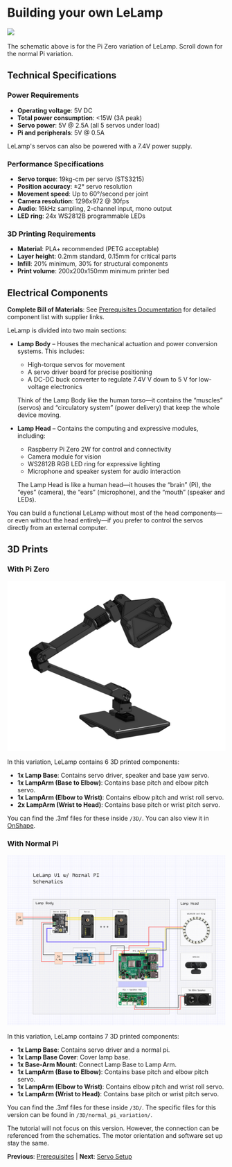 # Building your own LeLamp

![](./assets/schematics.jpg)

The schematic above is for the Pi Zero variation of LeLamp. Scroll down for the normal Pi variation.

## Technical Specifications

### Power Requirements

- **Operating voltage**: 5V DC
- **Total power consumption**: <15W (3A peak)
- **Servo power**: 5V @ 2.5A (all 5 servos under load)
- **Pi and peripherals**: 5V @ 0.5A

LeLamp's servos can also be powered with a 7.4V power supply.

### Performance Specifications

- **Servo torque**: 19kg-cm per servo (STS3215)
- **Position accuracy**: ±2° servo resolution
- **Movement speed**: Up to 60°/second per joint
- **Camera resolution**: 1296x972 @ 30fps
- **Audio**: 16kHz sampling, 2-channel input, mono output
- **LED ring**: 24x WS2812B programmable LEDs

### 3D Printing Requirements

- **Material**: PLA+ recommended (PETG acceptable)
- **Layer height**: 0.2mm standard, 0.15mm for critical parts
- **Infill**: 20% minimum, 30% for structural components
- **Print volume**: 200x200x150mm minimum printer bed

## Electrical Components

**Complete Bill of Materials**: See [Prerequisites Documentation](./0.%20Prerequisites.md#bill-of-materials) for detailed component list with supplier links.

LeLamp is divided into two main sections:

- **Lamp Body** – Houses the mechanical actuation and power conversion systems. This includes:

  - High-torque servos for movement
  - A servo driver board for precise positioning
  - A DC-DC buck converter to regulate 7.4V V down to 5 V for low-voltage electronics

  Think of the Lamp Body like the human torso—it contains the “muscles” (servos) and “circulatory system” (power delivery) that keep the whole device moving.

- **Lamp Head** – Contains the computing and expressive modules, including:

  - Raspberry Pi Zero 2W for control and connectivity
  - Camera module for vision
  - WS2812B RGB LED ring for expressive lighting
  - Microphone and speaker system for audio interaction

  The Lamp Head is like a human head—it houses the “brain” (Pi), the “eyes” (camera), the “ears” (microphone), and the “mouth” (speaker and LEDs).

You can build a functional LeLamp without most of the head components—or even without the head entirely—if you prefer to control the servos directly from an external computer.

## 3D Prints

### With Pi Zero

![3D Lamp](./assets/images/1_lamp_3d.png)

In this variation, LeLamp contains 6 3D printed components:

- **1x Lamp Base**: Contains servo driver, speaker and base yaw servo.
- **1x LampArm (Base to Elbow)**: Contains base pitch and elbow pitch servo.
- **1x LampArm (Elbow to Wrist)**: Contains elbow pitch and wrist roll servo.
- **2x LampArm (Wrist to Head)**: Contains base pitch or wrist pitch servo.

You can find the .3mf files for these inside `/3D/`. You can also view it in [OnShape](https://cad.onshape.com/documents/16c9706360b5ad34f9c8db49/w/2edfa54c83253c120fbc9e58/e/a7196194821d9cfe2842a44a?renderMode=0&uiState=68a066a8be10690aa3429850).

### With Normal Pi

![Schematic with normal Pi](./assets/schematics_with_normal_pi.jpg)

In this variation, LeLamp contains 7 3D printed components:

- **1x Lamp Base**: Contains servo driver and a normal pi.
- **1x Lamp Base Cover**: Cover lamp base.
- **1x Base-Arm Mount**: Connect Lamp Base to Lamp Arm.
- **1x LampArm (Base to Elbow)**: Contains base pitch and elbow pitch servo.
- **1x LampArm (Elbow to Wrist)**: Contains elbow pitch and wrist roll servo.
- **1x LampArm (Wrist to Head)**: Contains base pitch or wrist pitch servo.

You can find the .3mf files for these inside `/3D/`. The specific files for this version can be found in `/3D/normal_pi_variation/`.

The tutorial will not focus on this version. However, the connection can be referenced from the schematics. The motor orientation and software set up stay the same.

**Previous**: [Prerequisites](./0.%20Prerequisites.md) | **Next**: [Servo Setup](./2.%20Servos.md)

